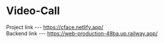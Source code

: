 # Video-Call

Project link --- https://cface.netlify.app/ <br />
Backend link --- https://web-production-48ba.up.railway.app/
